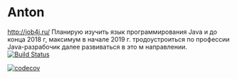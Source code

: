 ﻿# Anton
http://job4j.ru/
Планирую изучить язык программирования Java и до конца 2018 г, максимум в начале 2019 г. тродоустроиться по профессии Java-разрабочик далее развиваться в это м направлении.
<br>
[![Build Status](https://travis-ci.org/antonama234/Anton.svg?branch=master)](https://travis-ci.org/antonama234/Anton)

[![codecov](https://codecov.io/gh/antonama234/Anton/branch/master/graph/badge.svg)](https://codecov.io/gh/antonama234/Anton)

